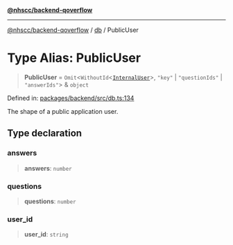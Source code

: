[**@nhscc/backend-qoverflow**](../../README.md)

***

[@nhscc/backend-qoverflow](../../README.md) / [db](../README.md) / PublicUser

# Type Alias: PublicUser

> **PublicUser** = `Omit`\<`WithoutId`\<[`InternalUser`](InternalUser.md)\>, `"key"` \| `"questionIds"` \| `"answerIds"`\> & `object`

Defined in: [packages/backend/src/db.ts:134](https://github.com/nhscc/qoverflow.api.hscc.bdpa.org/blob/427e25011f0e71265852f81f85026e1290417c2b/packages/backend/src/db.ts#L134)

The shape of a public application user.

## Type declaration

### answers

> **answers**: `number`

### questions

> **questions**: `number`

### user\_id

> **user\_id**: `string`
